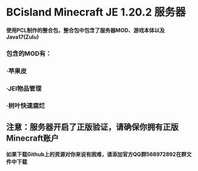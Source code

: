 # BCisland Minecraft JE 1.20.2 服务器
#### 使用PCL制作的整合包，整合包中包含了服务器MOD、游戏本体以及Java17(Zulu)
### 包含的MOD有：
### ·苹果皮
### ·JEI物品管理
### ·树叶快速腐烂
## 注意：服务器开启了正版验证，请确保你拥有正版Minecraft账户
#### 如果下载Github上的资源对你来说有困难，请添加官方QQ群568972892在群文件中下载
